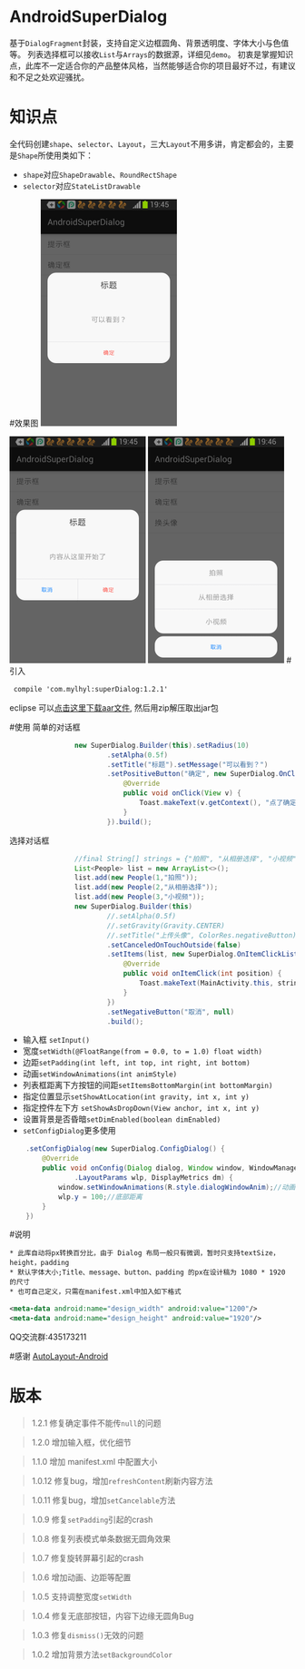# AndroidSuperDialog
   基于`DialogFragment`封装，支持自定义边框圆角、背景透明度、字体大小与色值等。
   列表选择框可以接收`List`与`Arrays`的数据源，详细见`demo`。
   初衷是掌握知识点，此库不一定适合你的产品整体风格，当然能够适合你的项目最好不过，有建议和不足之处欢迎骚扰。
# 知识点
  全代码创建`shape`、`selector`、`Layout`，三大`Layout`不用多讲，肯定都会的，主要是`Shape`所使用类如下：
  * `shape`对应`ShapeDrawable`、`RoundRectShape`
  * `selector`对应`StateListDrawable`

#效果图
<img src="preview/superDialog_01.png" width="240px"/>

<img src="preview/superDialog_02.png" width="240px"/>

<img src="preview/superDialog_03.png" width="240px"/>
# 引入

```xml
 compile 'com.mylhyl:superDialog:1.2.1'
```

eclipse 可以[点击这里下载aar文件](http://jcenter.bintray.com/com/mylhyl/superDialog/), 然后用zip解压取出jar包

#使用
简单的对话框

```java
                new SuperDialog.Builder(this).setRadius(10)
                        .setAlpha(0.5f)
                        .setTitle("标题").setMessage("可以看到？")
                        .setPositiveButton("确定", new SuperDialog.OnClickPositiveListener() {
                            @Override
                            public void onClick(View v) {
                                Toast.makeText(v.getContext(), "点了确定", Toast.LENGTH_LONG).show();
                            }
                        }).build();
```

选择对话框

```java
                //final String[] strings = {"拍照", "从相册选择", "小视频"};
                List<People> list = new ArrayList<>();
                list.add(new People(1,"拍照"));
                list.add(new People(2,"从相册选择"));
                list.add(new People(3,"小视频"));
                new SuperDialog.Builder(this)
                        //.setAlpha(0.5f)
                        //.setGravity(Gravity.CENTER)
                        //.setTitle("上传头像", ColorRes.negativeButton)
                        .setCanceledOnTouchOutside(false)
                        .setItems(list, new SuperDialog.OnItemClickListener() {
                            @Override
                            public void onItemClick(int position) {
                                Toast.makeText(MainActivity.this, strings[position], Toast.LENGTH_LONG).show();
                            }
                        })
                        .setNegativeButton("取消", null)
                        .build();
```
* 输入框 `setInput()`
* 宽度`setWidth(@FloatRange(from = 0.0, to = 1.0) float width)`
* 边距`setPadding(int left, int top, int right, int bottom)`
* 动画`setWindowAnimations(int animStyle)`
* 列表框距离下方按钮的间距`setItemsBottomMargin(int bottomMargin)`
* 指定位置显示`setShowAtLocation(int gravity, int x, int y)`
* 指定控件左下方 `setShowAsDropDown(View anchor, int x, int y)`
* 设置背景是否昏暗`setDimEnabled(boolean dimEnabled)`
* `setConfigDialog`更多使用
```java
	.setConfigDialog(new SuperDialog.ConfigDialog() {
		@Override
		public void onConfig(Dialog dialog, Window window, WindowManager
				.LayoutParams wlp, DisplayMetrics dm) {
			window.setWindowAnimations(R.style.dialogWindowAnim);//动画
			wlp.y = 100;//底部距离
		}
	})
```

#说明

	* 此库自动将px转换百分比，由于 Dialog 布局一般只有微调，暂时只支持textSize，height，padding
	* 默认字体大小;Title、message、button、padding 的px在设计稿为 1080 * 1920 的尺寸
	* 也可自己定义，只需在manifest.xml中加入如下格式

```xml
<meta-data android:name="design_width" android:value="1200"/>
<meta-data android:name="design_height" android:value="1920"/>
```

QQ交流群:435173211

#感谢
[AutoLayout-Android](https://github.com/DTHeaven/AutoLayout-Android)

# 版本

> 1.2.1 修复确定事件不能传`null`的问题

> 1.2.0 增加输入框，优化细节

> 1.1.0 增加 manifest.xml 中配置大小

> 1.0.12 修复bug，增加`refreshContent`刷新内容方法

> 1.0.11 修复bug，增加`setCancelable`方法

> 1.0.9 修复`setPadding`引起的crash

> 1.0.8 修复列表模式单条数据无圆角效果

> 1.0.7 修复旋转屏幕引起的crash

> 1.0.6 增加动画、边距等配置

> 1.0.5 支持调整宽度`setWidth`

> 1.0.4 修复无底部按钮，内容下边缘无圆角Bug

> 1.0.3 修复`dismiss()`无效的问题

> 1.0.2 增加背景方法`setBackgroundColor`
